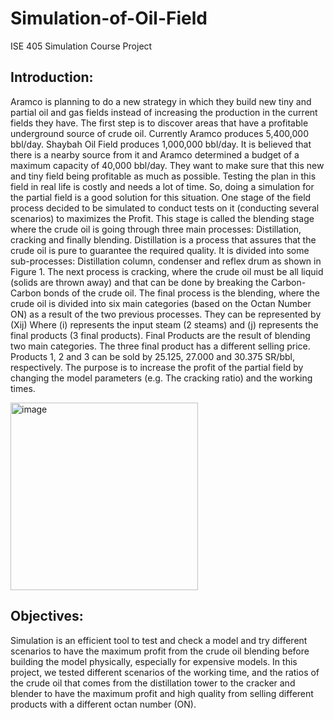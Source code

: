 # Simulation-of-Oil-Field
ISE 405 Simulation Course Project

## Introduction:
Aramco is planning to do a new strategy in which they build new tiny and partial oil
and gas fields instead of increasing the production in the current fields they have. The first
step is to discover areas that have a profitable underground source of crude oil. Currently
Aramco produces 5,400,000 bbl/day. Shaybah Oil Field produces 1,000,000 bbl/day. It is
believed that there is a nearby source from it and Aramco determined a budget of a maximum
capacity of 40,000 bbl/day. They want to make sure that this new and tiny field being
profitable as much as possible. Testing the plan in this field in real life is costly and needs a
lot of time. So, doing a simulation for the partial field is a good solution for this situation.
One stage of the field process decided to be simulated to conduct tests on it (conducting
several scenarios) to maximizes the Profit. This stage is called the blending stage where the
crude oil is going through three main processes: Distillation, cracking and finally blending.
Distillation is a process that assures that the crude oil is pure to guarantee the required
quality. It is divided into some sub-processes: Distillation column, condenser and reflex drum
as shown in Figure 1. The next process is cracking, where the crude oil must be all liquid
(solids are thrown away) and that can be done by breaking the Carbon-Carbon bonds of the
crude oil. The final process is the blending, where the crude oil is divided into six main
categories (based on the Octan Number ON) as a result of the two previous processes. They
can be represented by (Xij) Where (i) represents the input steam (2 steams) and (j) represents
the final products (3 final products). Final Products are the result of blending two main
categories. The three final product has a different selling price. Products 1, 2 and 3 can be
sold by 25.125, 27.000 and 30.375 SR/bbl, respectively. The purpose is to increase the profit
of the partial field by changing the model parameters (e.g. The cracking ratio) and the
working times.


<img width="300" alt="image" src="https://user-images.githubusercontent.com/129967291/230223863-846a9635-5784-4082-9f3b-bf626d79dce6.png">



## Objectives:
Simulation is an efficient tool to test and check a model and try different scenarios to
have the maximum profit from the crude oil blending before building the model physically,
especially for expensive models. In this project, we tested different scenarios of the working
time, and the ratios of the crude oil that comes from the distillation tower to the cracker and
blender to have the maximum profit and high quality from selling different products with a
different octan number (ON).
